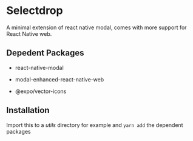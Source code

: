 # Selectdrop

A minimal extension of react native modal, comes with more support for React Native web.

## Depedent Packages

- react-native-modal

- modal-enhanced-react-native-web

- @expo/vector-icons

## Installation

Import this to a *utils* directory for example and ```yarn add``` the dependent packages
